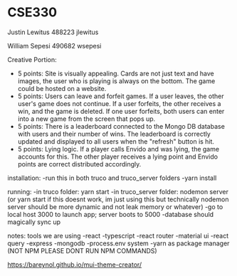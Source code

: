 # CSE330
Justin Lewitus 488223 jlewitus

William Sepesi 490682 wsepesi

Creative Portion:
- 5 points: Site is visually appealing. Cards are not just text and have images, the user who is playing is always on the bottom. The game could be hosted on a website.
- 5 points: Users can leave and forfeit games. If a user leaves, the other user's game does not continue. If a user forfeits, the other receives a win, and the game is deleted. If one user forfeits, both users can enter into a new game from the screen that pops up.
- 5 points: There is a leaderboard connected to the Mongo DB database with users and their number of wins. The leaderboard is correctly updated and displayed to all users when the "refresh" button is hit.
- 5 points: Lying logic. If a player calls Envido and was lying, the game accounts for this. The other player receives a lying point and Envido points are correct distributed accordingly.

installation:
-run this in both truco and truco_server folders
-yarn install

running:
-in truco folder: yarn start
-in truco_server folder: nodemon server (or yarn start if this doesnt work, im just using this but technically nodemon server should be more dynamic and not leak memory or whatever)
-go to local host 3000 to launch app; server boots to 5000
-database should magically sync up

notes:
tools we are using
-react
-typescript
-react router
-material ui
-react query
-express
-mongodb
-process.env system
-yarn as package manager (NOT NPM PLEASE DONT RUN NPM COMMANDS)

https://bareynol.github.io/mui-theme-creator/

